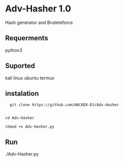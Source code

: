 # Adv-Hasher 1.0

Hash generator and Bruteteforce

## Requerments 

 python3

## Suported
 kali linux 
 ubuntu
 termux


## instalation
  
      git clone https://github.com/HACKER-DJ/Adv-Hasher


    cd Adv-Hasher

    chmod +x Adv-Hasher.py

## Run
  ./Adv-Hasher.py
